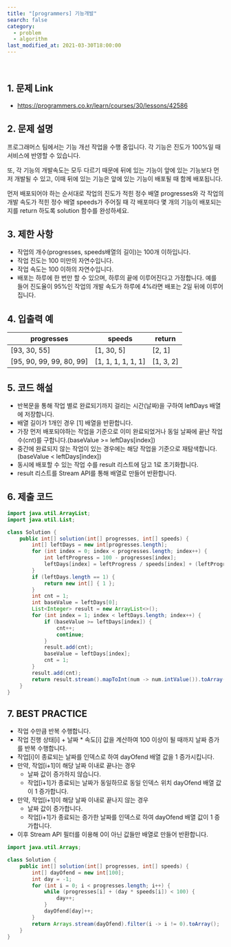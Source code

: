 ```yaml
---
title: "[programmers] 기능개발"
search: false
category:
  - problem
  - algorithm
last_modified_at: 2021-03-30T18:00:00
---
```


<br>

## 1. 문제 Link
- <https://programmers.co.kr/learn/courses/30/lessons/42586>

## 2. 문제 설명
프로그래머스 팀에서는 기능 개선 작업을 수행 중입니다. 
각 기능은 진도가 100%일 때 서비스에 반영할 수 있습니다.

또, 각 기능의 개발속도는 모두 다르기 때문에 뒤에 있는 기능이 앞에 있는 기능보다 먼저 개발될 수 있고, 
이때 뒤에 있는 기능은 앞에 있는 기능이 배포될 때 함께 배포됩니다.

먼저 배포되어야 하는 순서대로 작업의 진도가 적힌 정수 배열 progresses와 
각 작업의 개발 속도가 적힌 정수 배열 speeds가 주어질 때 각 배포마다 몇 개의 기능이 배포되는지를 return 하도록 solution 함수를 완성하세요.

## 3. 제한 사항
- 작업의 개수(progresses, speeds배열의 길이)는 100개 이하입니다.
- 작업 진도는 100 미만의 자연수입니다.
- 작업 속도는 100 이하의 자연수입니다.
- 배포는 하루에 한 번만 할 수 있으며, 하루의 끝에 이루어진다고 가정합니다. 예를 들어 진도율이 95%인 작업의 개발 속도가 하루에 4%라면 배포는 2일 뒤에 이루어집니다.

## 4. 입출력 예

| progresses | speeds | return |
|---|---|---|
| [93, 30, 55] | [1, 30, 5] | [2, 1] |
| [95, 90, 99, 99, 80, 99] | [1, 1, 1, 1, 1, 1] | [1, 3, 2] |

## 5. 코드 해설
- 반복문을 통해 작업 별로 완료되기까지 걸리는 시간(날짜)을 구하여 leftDays 배열에 저장합니다.
- 배열 길이가 1개인 경우 [1] 배열을 반환합니다.
- 가장 먼저 배포되야하는 작업을 기준으로 이미 완료되었거나 동일 날짜에 끝난 작업 수(cnt)를 구합니다.(baseValue >= leftDays[index])
- 중간에 완료되지 않는 작업이 있는 경우에는 해당 작업을 기준으로 재탐색합니다.(baseValue < leftDays[index])
- 동시에 배포할 수 있는 작업 수를 result 리스트에 담고 1로 초기화합니다.
- result 리스트를 Stream API를 통해 배열로 만들어 반환합니다. 

## 6. 제출 코드

```java
import java.util.ArrayList;
import java.util.List;

class Solution {
    public int[] solution(int[] progresses, int[] speeds) {
        int[] leftDays = new int[progresses.length];
        for (int index = 0; index < progresses.length; index++) {
            int leftProgress = 100 - progresses[index];
            leftDays[index] = leftProgress / speeds[index] + (leftProgress % speeds[index] == 0 ? 0 : 1);
        }
        if (leftDays.length == 1) {
            return new int[] { 1 };
        }
        int cnt = 1;
        int baseValue = leftDays[0];
        List<Integer> result = new ArrayList<>();
        for (int index = 1; index < leftDays.length; index++) {
            if (baseValue >= leftDays[index]) {
                cnt++;
                continue;
            }
            result.add(cnt);
            baseValue = leftDays[index];
            cnt = 1;
        }
        result.add(cnt);
        return result.stream().mapToInt(num -> num.intValue()).toArray();
    }
}
```

## 7. BEST PRACTICE
- 작업 수만큼 반복 수행합니다.
- 작업 진행 상태[i] + 날짜 * 속도[i] 값을 계산하여 100 이상이 될 때까지 날짜 증가를 반복 수행합니다.
- 작업[i]이 종료되는 날짜를 인덱스로 하여 dayOfend 배열 값을 1 증가시킵니다.
- 만약, 작업[i+1]이 해당 날짜 이내로 끝나는 경우 
    - 날짜 값이 증가하지 않습니다.
    - 작업[i+1]가 종료되는 날짜가 동일하므로 동일 인덱스 위치 dayOfend 배열 값이 1 증가합니다.
- 만약, 작업[i+1]이 해당 날짜 이내로 끝나지 않는 경우
    - 날짜 값이 증가합니다.
    - 작업[i+1]가 종료되는 증가한 날짜를 인덱스로 하여 dayOfend 배열 값이 1 증가합니다.
- 이후 Stream API 필터를 이용해 0이 아닌 값들만 배열로 만들어 반환합니다.

```java
import java.util.Arrays;

class Solution {
    public int[] solution(int[] progresses, int[] speeds) {
        int[] dayOfend = new int[100];
        int day = -1;
        for (int i = 0; i < progresses.length; i++) {
            while (progresses[i] + (day * speeds[i]) < 100) {
                day++;
            }
            dayOfend[day]++;
        }
        return Arrays.stream(dayOfend).filter(i -> i != 0).toArray();
    }
}
```